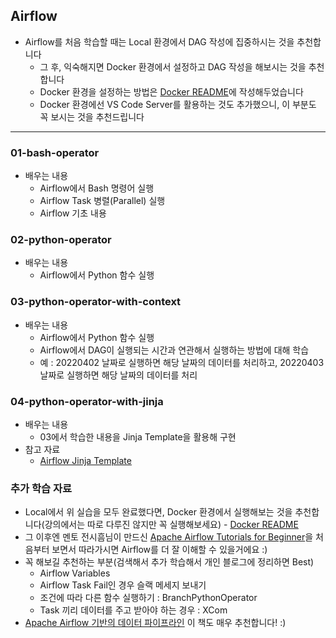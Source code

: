 ## Airflow
- Airflow를 처음 학습할 때는 Local 환경에서 DAG 작성에 집중하시는 것을 추천합니다
    - 그 후, 익숙해지면 Docker 환경에서 설정하고 DAG 작성을 해보시는 것을 추천합니다
    - Docker 환경을 설정하는 방법은 [Docker README](https://github.com/zzsza/Boostcamp-AI-Tech-Product-Serving/blob/main/part4/02-airflow/docker-readme.md)에 작성해두었습니다
    - Docker 환경에선 VS Code Server를 활용하는 것도 추가했으니, 이 부분도 꼭 보시는 것을 추천드립니다


---

### 01-bash-operator
- 배우는 내용
    - Airflow에서 Bash 명령어 실행
    - Airflow Task 병렬(Parallel) 실행
    - Airflow 기초 내용 


### 02-python-operator
- 배우는 내용
    - Airflow에서 Python 함수 실행

### 03-python-operator-with-context
- 배우는 내용
    - Airflow에서 Python 함수 실행
    - Airflow에서 DAG이 실행되는 시간과 연관해서 실행하는 방법에 대해 학습
    - 예 : 20220402 날짜로 실행하면 해당 날짜의 데이터를 처리하고, 20220403 날짜로 실행하면 해당 날짜의 데이터를 처리

### 04-python-operator-with-jinja
- 배우는 내용
    - 03에서 학습한 내용을 Jinja Template을 활용해 구현
- 참고 자료
    - [Airflow Jinja Template](https://airflow.apache.org/docs/apache-airflow/stable/templates-ref.html)


### 추가 학습 자료
- Local에서 위 실습을 모두 완료했다면, Docker 환경에서 실행해보는 것을 추천합니다(강의에서는 따로 다루진 않지만 꼭 실행해보세요) - [Docker README](https://github.com/zzsza/Boostcamp-AI-Tech-Product-Serving/blob/main/part4/02-airflow/docker-readme.md)
- 그 이후엔 멘토 전시흠님이 만드신 [Apache Airflow Tutorials for Beginner](https://heumsi.github.io/apache-airflow-tutorials-for-beginner/)을 처음부터 보면서 따라가시면 Airflow를 더 잘 이해할 수 있을거에요 :) 
- 꼭 해보길 추천하는 부분(검색해서 추가 학습해서 개인 블로그에 정리하면 Best)
    - Airflow Variables
    - Airflow Task Fail인 경우 슬랙 메세지 보내기
    - 조건에 따라 다른 함수 실행하기 : BranchPythonOperator
    - Task 끼리 데이터를 주고 받아야 하는 경우 : XCom
- [Apache Airflow 기반의 데이터 파이프라인](http://www.yes24.com/Product/Goods/107878326) 이 책도 매우 추천합니다! :) 